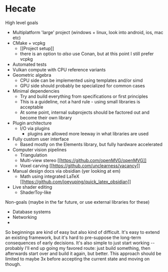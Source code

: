 # Hecate
High level goals
- Multiplatform 'large' project (windows + linux, look into android, ios, mac etc)
- CMake + vcpkg
	- [[Project setup]]
	- there is an option to *also* use Conan, but at this point I still prefer vcpkg
- Automated tests
- Vulkan compute with CPU reference variants
- Geometric algebra
	- CPU side can be implemented using templates and/or simd
	- GPU side should probably be specialized for common cases
- Minimal dependencies
	- Try and build everything from specifications or first principles
	- This is a guideline, not a hard rule - using small libraries is acceptable
	- At some point, internal subprojects should be factored out and become their own library
- Plugin architecture
	- I/O via plugins
		- plugins are allowed more leeway in what libraries are used
- Fully custom user interface
	- Based mostly on the Elements library, but fully hardware accelerated
- Computer vision pipelines
	- Triangulation
	- Multi-view stereo [[https://github.com/openMVG/openMVG]]
	- Voxel carving [[https://github.com/unclearness/vacancy]]
- Manual design docs via obsidian (yer looking at em)
	- Math using integrated LaTeX [[https://github.com/joeyuping/quick_latex_obsidian]]
- Live shader editing
	- ShaderToy-like

Non-goals (maybe in the far future, or use external libraries for these)
- Database systems
- Networking
- 

So beginnings are kind of easy but also kind of difficult. It's easy to extend an existing framework, but it's hard to pre-suppose the long-term consequences of early decisions. It's also simple to just start working -- probably I'll end up going my favored route: just build something, then afterwards start over and build it again, but better. This approach should be limited to maybe 3x before accepting the current state and moving on though.

